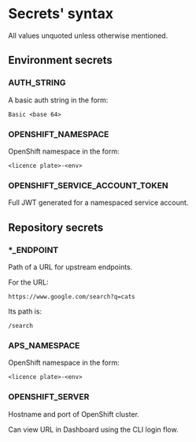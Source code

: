 # Secrets' syntax

All values unquoted unless otherwise mentioned.

## Environment secrets

### AUTH_STRING

A basic auth string in the form:

```
Basic <base 64>
```

### OPENSHIFT_NAMESPACE

OpenShift namespace in the form:

```
<licence plate>-<env>
```

### OPENSHIFT_SERVICE_ACCOUNT_TOKEN

Full JWT generated for a namespaced service account.

## Repository secrets

### *_ENDPOINT

Path of a URL for upstream endpoints.

For the URL:

```
https://www.google.com/search?q=cats
```

Its path is:

```
/search
```

### APS_NAMESPACE

OpenShift namespace in the form:

```
<licence plate>-<env>
```

### OPENSHIFT_SERVER

Hostname and port of OpenShift cluster.

Can view URL in Dashboard using the CLI login flow.
